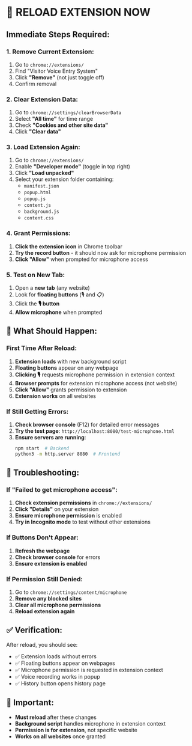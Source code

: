 # 🔄 RELOAD EXTENSION NOW

## **Immediate Steps Required:**

### **1. Remove Current Extension:**
1. Go to `chrome://extensions/`
2. Find "Visitor Voice Entry System"
3. Click **"Remove"** (not just toggle off)
4. Confirm removal

### **2. Clear Extension Data:**
1. Go to `chrome://settings/clearBrowserData`
2. Select **"All time"** for time range
3. Check **"Cookies and other site data"**
4. Click **"Clear data"**

### **3. Load Extension Again:**
1. Go to `chrome://extensions/`
2. Enable **"Developer mode"** (toggle in top right)
3. Click **"Load unpacked"**
4. Select your extension folder containing:
   - `manifest.json`
   - `popup.html`
   - `popup.js`
   - `content.js`
   - `background.js`
   - `content.css`

### **4. Grant Permissions:**
1. **Click the extension icon** in Chrome toolbar
2. **Try the record button** - it should now ask for microphone permission
3. **Click "Allow"** when prompted for microphone access

### **5. Test on New Tab:**
1. Open a **new tab** (any website)
2. Look for **floating buttons** (🎙️ and 📋)
3. Click the **🎙️ button**
4. **Allow microphone** when prompted

## 🎯 **What Should Happen:**

### **First Time After Reload:**
1. **Extension loads** with new background script
2. **Floating buttons** appear on any webpage
3. **Clicking 🎙️** requests microphone permission in extension context
4. **Browser prompts** for extension microphone access (not website)
5. **Click "Allow"** grants permission to extension
6. **Extension works** on all websites

### **If Still Getting Errors:**
1. **Check browser console** (F12) for detailed error messages
2. **Try the test page**: `http://localhost:8080/test-microphone.html`
3. **Ensure servers are running**:
   ```bash
   npm start  # Backend
   python3 -m http.server 8080  # Frontend
   ```

## 🔧 **Troubleshooting:**

### **If "Failed to get microphone access":**
1. **Check extension permissions** in `chrome://extensions/`
2. **Click "Details"** on your extension
3. **Ensure microphone permission** is enabled
4. **Try in Incognito mode** to test without other extensions

### **If Buttons Don't Appear:**
1. **Refresh the webpage**
2. **Check browser console** for errors
3. **Ensure extension is enabled**

### **If Permission Still Denied:**
1. Go to `chrome://settings/content/microphone`
2. **Remove any blocked sites**
3. **Clear all microphone permissions**
4. **Reload extension again**

## ✅ **Verification:**

After reload, you should see:
- ✅ Extension loads without errors
- ✅ Floating buttons appear on webpages
- ✅ Microphone permission is requested in extension context
- ✅ Voice recording works in popup
- ✅ History button opens history page

## 🚨 **Important:**

- **Must reload** after these changes
- **Background script** handles microphone in extension context
- **Permission is for extension**, not specific website
- **Works on all websites** once granted 